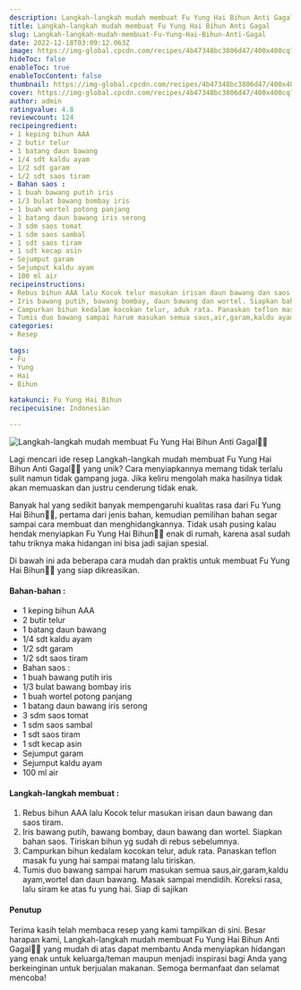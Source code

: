 ```yaml
---
description: Langkah-langkah mudah membuat Fu Yung Hai Bihun Anti Gagal"
title: Langkah-langkah mudah membuat Fu Yung Hai Bihun Anti Gagal
slug: Langkah-langkah-mudah-membuat-Fu-Yung-Hai-Bihun-Anti-Gagal
date: 2022-12-18T03:09:12.063Z
image: https://img-global.cpcdn.com/recipes/4b47348bc3806d47/400x400cq70/photo.jpg
hideToc: false
enableToc: true
enableTocContent: false
thumbnail: https://img-global.cpcdn.com/recipes/4b47348bc3806d47/400x400cq70/photo.jpg
cover: https://img-global.cpcdn.com/recipes/4b47348bc3806d47/400x400cq70/photo.jpg
author: admin
ratingvalue: 4.8
reviewcount: 124
recipeingredient:
- 1 keping bihun AAA
- 2 butir telur
- 1 batang daun bawang
- 1/4 sdt kaldu ayam
- 1/2 sdt garam
- 1/2 sdt saos tiram
- Bahan saos :
- 1 buah bawang putih iris
- 1/3 bulat bawang bombay iris
- 1 buah wortel potong panjang
- 1 batang daun bawang iris serong
- 3 sdm saos tomat
- 1 sdm saos sambal
- 1 sdt saos tiram
- 1 sdt kecap asin
- Sejumput garam
- Sejumput kaldu ayam
- 100 ml air
recipeinstructions:
- Rebus bihun AAA lalu Kocok telur masukan irisan daun bawang dan saos tiram.
- Iris bawang putih, bawang bombay, daun bawang dan wortel. Siapkan bahan saos. Tiriskan bihun yg sudah di rebus sebelumnya.
- Campurkan bihun kedalam kocokan telur, aduk rata. Panaskan teflon masak fu yung hai sampai matang lalu tiriskan.
- Tumis duo bawang sampai harum masukan semua saus,air,garam,kaldu ayam,wortel dan daun bawang. Masak sampai mendidih. Koreksi rasa, lalu siram ke atas fu yung hai. Siap di sajikan
categories:
- Resep

tags:
- Fu
- Yung
- Hai
- Bihun

katakunci: Fu Yung Hai Bihun
recipecuisine: Indonesian

---
```


![Langkah-langkah mudah membuat Fu Yung Hai Bihun Anti Gagal👩‍🍳](https://img-global.cpcdn.com/recipes/4b47348bc3806d47/400x400cq70/photo.jpg)

Lagi mencari ide resep Langkah-langkah mudah membuat Fu Yung Hai Bihun Anti Gagal👩‍🍳 yang unik? Cara menyiapkannya memang tidak terlalu sulit namun tidak gampang juga. Jika keliru mengolah maka hasilnya tidak akan memuaskan dan justru cenderung tidak enak.

Banyak hal yang sedikit banyak mempengaruhi kualitas rasa dari Fu Yung Hai Bihun👩‍🍳, pertama dari jenis bahan, kemudian pemilihan bahan segar sampai cara membuat dan menghidangkannya. Tidak usah pusing kalau hendak menyiapkan Fu Yung Hai Bihun👩‍🍳 enak di rumah, karena asal sudah tahu triknya maka hidangan ini bisa jadi sajian spesial.

Di bawah ini ada beberapa cara mudah dan praktis untuk membuat Fu Yung Hai Bihun👩‍🍳 yang siap dikreasikan.

<!--inarticleads1-->

#### Bahan-bahan :

- 1 keping bihun AAA
- 2 butir telur
- 1 batang daun bawang
- 1/4 sdt kaldu ayam
- 1/2 sdt garam
- 1/2 sdt saos tiram
- Bahan saos :
- 1 buah bawang putih iris
- 1/3 bulat bawang bombay iris
- 1 buah wortel potong panjang
- 1 batang daun bawang iris serong
- 3 sdm saos tomat
- 1 sdm saos sambal
- 1 sdt saos tiram
- 1 sdt kecap asin
- Sejumput garam
- Sejumput kaldu ayam
- 100 ml air

<!--inarticleads2-->

#### Langkah-langkah membuat :

1. Rebus bihun AAA lalu Kocok telur masukan irisan daun bawang dan saos tiram.
1. Iris bawang putih, bawang bombay, daun bawang dan wortel. Siapkan bahan saos. Tiriskan bihun yg sudah di rebus sebelumnya.
1. Campurkan bihun kedalam kocokan telur, aduk rata. Panaskan teflon masak fu yung hai sampai matang lalu tiriskan.
1. Tumis duo bawang sampai harum masukan semua saus,air,garam,kaldu ayam,wortel dan daun bawang. Masak sampai mendidih. Koreksi rasa, lalu siram ke atas fu yung hai. Siap di sajikan

#### Penutup

Terima kasih telah membaca resep yang kami tampilkan di sini. Besar harapan kami, Langkah-langkah mudah membuat Fu Yung Hai Bihun Anti Gagal👩‍🍳 yang mudah di atas dapat membantu Anda menyiapkan hidangan yang enak untuk keluarga/teman maupun menjadi inspirasi bagi Anda yang berkeinginan untuk berjualan makanan. Semoga bermanfaat dan selamat mencoba!